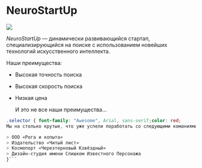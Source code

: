 # NeuroStartUp

![](https://netology-code.github.io/git-homeworks/introduction/assets/logo.png)

*NeuroStartUp* — динамически развивающийся стартап, специализирующийся на поиске с использованием 
 новейших технологий искусственного интеллекта.

Наши преимущества:
* Высокая точность поиска
* Высокая скорость поиска
* Низкая цена
 
  И это не все наши преимущества...

``` css
.selector { font-family: "Awesome", Arial, sans-serif;color: red;
Мы на столько крутые, что уже успели поработать со следующими команиями: 

> ООО «Рога и копыта»
> Издательство «Читый лист»
> Космопорт «Черезтерновый Кзвёздный»
> Дизайн-студия имени Слишком Известного Персонажа
}```